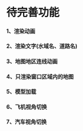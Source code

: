 # 待完善功能
#### 1、渲染动画
#### 2、渲染文字(水域名、道路名)
#### 3、地图地区连线动画
#### 4、只渲染窗口区域内的地图
#### 5、模型加载
#### 6、飞机视角切换
#### 7、汽车视角切换
